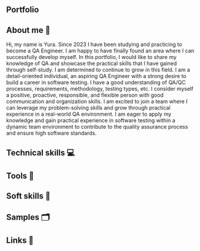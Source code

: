 ##           Portfolio

## About me 👋
Hi, my name is Yura. Since 2023 I have been studying and practicing to become a QA Engineer. I am happy to have finally found an area where I can successfully develop myself. In this portfolio, I would like to share my knowledge of QA and showcase the practical skills that I have gained through self-study. I am determined to continue to grow in this field. I am a detail-oriented individual, an aspiring QA Engineer with a strong desire to build a career in software testing. I have a good understanding of QA/QC processes, requirements, methodology, testing types, etc. I consider myself a positive, proactive, responsible, and flexible person with good
communication and organization skills. I am excited to join a team where I can leverage my problem-solving skills and grow through practical experience in a real-world QA environment. I am eager to apply my knowledge and gain practical experience in software testing within a dynamic team environment to contribute to the quality assurance process and ensure high software standards.

## Technical skills 💻

## Tools  🔧

## Soft skills 👐

## Samples 🗂

## Links 🔗


